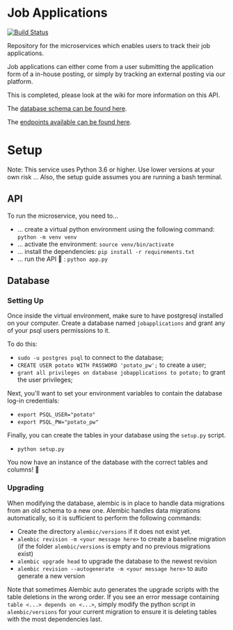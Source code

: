 # Job Applications
[![Build Status](https://travis-ci.org/scrum-gang/jobapplications.svg?branch=master)](https://travis-ci.org/scrum-gang/jobapplications)

Repository for the microservices which enables users to track their job applications.

Job applications can either come from a user submitting the application form of a in-house posting, or simply by tracking an external posting via our platform.

This is completed, please look at the wiki for more information on this API.

The [database schema can be found here](https://github.com/scrum-gang/jobapplications/wiki/Database-Design).

The [endpoints available can be found here](https://github.com/scrum-gang/jobapplications/wiki/Endpoints).

# Setup

Note: This service uses Python 3.6 or higher. Use lower versions at your own risk ...
Also, the setup guide assumes you are running a bash terminal.

## API

To run the microservice, you need to...

* ... create a virtual python environment using the following command: `python -m venv venv`
* ... activate the environment: `source venv/bin/activate`
* ... install the dependencies: `pip install -r requirements.txt`
* ... run the API :tada: : `python app.py`

## Database

### Setting Up
Once inside the virtual environment, make sure to have postgresql installed on your computer.
Create a database named `jobapplications` and grant any of your psql users permissions to it.

To do this:
* `sudo -u postgres psql` to connect to the database;
* `CREATE USER potato WITH PASSWORD 'potato_pw';` to create a user;
* `grant all privileges on database jobapplications to potato;` to grant the user privileges;

Next, you'll want to set your environment variables to contain the database log-in credentials:
* `export PSQL_USER="potato"`
* `export PSQL_PW="potato_pw"`

Finally, you can create the tables in your database using the `setup.py` script.
* `python setup.py`

You now have an instance of the database with the correct tables and columns! :tada:

### Upgrading
When modifying the database, alembic is in place to handle data migrations from an old schema to a new one. Alembic handles data migrations automatically, so it is sufficient to perform the following commands:
* Create the directory `alembic/versions` if it does not exist yet.
* `alembic revision -m <your message here>` to create a baseline migration (if the folder `alembic/versions` is empty and no previous migrations exist)
* `alembic upgrade head` to upgrade the database to the newest revision
* `alembic revision --autogenerate -m <your message here>` to auto generate a new version

Note that sometimes Alembic auto generates the upgrade scripts with the table deletions in the wrong order. If you see an error message containing `table <...> depends on <...>`, simply modify the python script in `alembic/versions` for your current migration to ensure it is deleting tables with the most dependencies last. 


